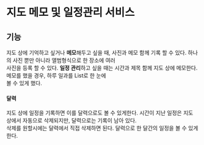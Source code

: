 # 지도 메모 및 일정관리 서비스  
## 기능  
지도 상에 기억하고 싶거나 **메모**해두고 싶을 때, 사진과 메모 함께 기록 할 수 있다. 하나의 사진 뿐만 아니라 앨범형식으로 한 장소에 여러  
사진을 등록 할 수 있다. **일정 관리**하고 싶을 때는 시간과 제목 함께 지도 상에 메모한다. 메모를 했을 경우, 하루 일과를 List로 한 눈에  
볼 수 있게 했다.  
#### 달력  
지도 상에 일정을 기록하면 이를 달력으로도 볼 수 있게한다. 시간이 지난 일정은 지도 상에서 자동으로 삭제되지만, 달력으로는 기록이 남아 있다.  
삭제를 원할시에는 달력에서 직접 삭제하면 된다. 달력으로 한 달간의 일정을 볼 수 있게 한다.  
